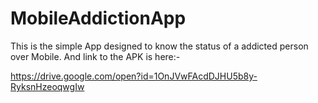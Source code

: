 # MobileAddictionApp
This is the simple App designed to know the status of a addicted person over Mobile.
And link to the APK is here:-

https://drive.google.com/open?id=1OnJVwFAcdDJHU5b8y-RyksnHzeoqwgIw
